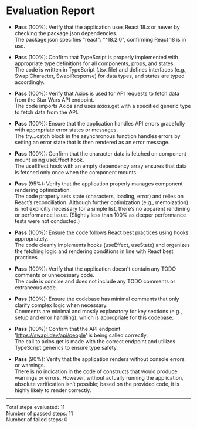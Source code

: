 # Evaluation Report

- **Pass** (100%): Verify that the application uses React 18.x or newer by checking the package.json dependencies.  
  The package.json specifies "react": "^18.2.0", confirming React 18 is in use.

- **Pass** (100%): Confirm that TypeScript is properly implemented with appropriate type definitions for all components, props, and states.  
  The code is written in TypeScript (.tsx file) and defines interfaces (e.g., SwapiCharacter, SwapiResponse) for data types, and states are typed accordingly.

- **Pass** (100%): Verify that Axios is used for API requests to fetch data from the Star Wars API endpoint.  
  The code imports Axios and uses axios.get with a specified generic type to fetch data from the API.

- **Pass** (100%): Ensure that the application handles API errors gracefully with appropriate error states or messages.  
  The try...catch block in the asynchronous function handles errors by setting an error state that is then rendered as an error message.

- **Pass** (100%): Confirm that the character data is fetched on component mount using useEffect hook.  
  The useEffect hook with an empty dependency array ensures that data is fetched only once when the component mounts.

- **Pass** (95%): Verify that the application properly manages component rendering optimization.  
  The code properly sets state (characters, loading, error) and relies on React’s reconciliation. Although further optimization (e.g., memoization) is not explicitly necessary for a simple list, there’s no apparent rendering or performance issue. (Slightly less than 100% as deeper performance tests were not conducted.)

- **Pass** (100%): Ensure the code follows React best practices using hooks appropriately.  
  The code cleanly implements hooks (useEffect, useState) and organizes the fetching logic and rendering conditions in line with React best practices.

- **Pass** (100%): Verify that the application doesn't contain any TODO comments or unnecessary code.  
  The code is concise and does not include any TODO comments or extraneous code.

- **Pass** (100%): Ensure the codebase has minimal comments that only clarify complex logic when necessary.  
  Comments are minimal and mostly explanatory for key sections (e.g., setup and error handling), which is appropriate for this codebase.

- **Pass** (100%): Confirm that the API endpoint 'https://swapi.dev/api/people' is being called correctly.  
  The call to axios.get is made with the correct endpoint and utilizes TypeScript generics to ensure type safety.

- **Pass** (90%): Verify that the application renders without console errors or warnings.  
  There is no indication in the code of constructs that would produce warnings or errors. However, without actually running the application, absolute verification isn’t possible; based on the provided code, it is highly likely to render correctly.

---

Total steps evaluated: 11  
Number of passed steps: 11  
Number of failed steps: 0